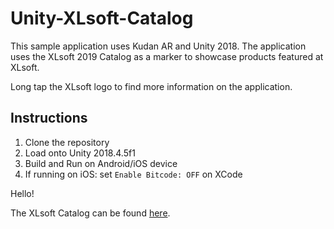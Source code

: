 # Unity-XLsoft-Catalog

This sample application uses Kudan AR and Unity 2018. The application uses the XLsoft 2019 Catalog as a marker to showcase products featured at XLsoft.

Long tap the XLsoft logo to find more information on the application.

## Instructions

1. Clone the repository
2. Load onto Unity 2018.4.5f1
3. Build and Run on Android/iOS device
4. If running on iOS: set `Enable Bitcode: OFF` on XCode

Hello!

The XLsoft Catalog can be found [here](https://www.xlsoft.com/jp/services/catalog.html?v=2019.2).
